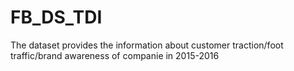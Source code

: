 # FB_DS_TDI

The dataset provides the information about customer traction/foot traffic/brand awareness of companie in 2015-2016
